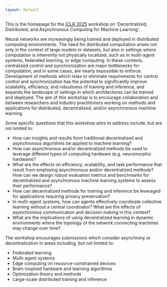 ```yaml
---
layout: default
---
```


<!-- # Overview -->

This is the homepage for the [ICLR 2025](https://iclr.cc/Conferences/2025) workshop on 'Decentralized, Distributed, and Asynchronous Computing for Machine 
Learning'.

Neural networks are increasingly being trained and deployed in distributed computing environments. The need for distributed computation arises not only in the context of large models or datasets, but also in settings where computation is inherently not physically localized, such as in multi-agent systems, federated learning, or edge computing. In these contexts, centralized control and synchronization are major bottlenecks for computation, and in some cases, are nearly impossible to enforce. Development of methods which relax or eliminate requirements for central control and synchronization has the potential to significantly improve scalability, efficiency, and robustness of training and inference, and expands the landscape of settings in which architectures can be trained and deployed. The aim of this workshop is to encourage collaboration and  between researchers and industry practitioners working on methods and applications for distributed, decentralized, and/or asynchronous machine learning. 

Some specific questions that this workshop aims to address include, but are not limited to:
  - How can insights and results from traditional decentralized and asynchronous algorithms be applied to machine learning?
  - How can asynchronous and/or decentralized methods be used to leverage different types of computing hardware (e.g. neuromorphic hardware)?
  - What are the effects on efficiency, scalability, and task performance that result from employing asynchronous and/or decentralized methods? How can we design robust evaluation metrics and benchmarks for decentralized and asynchronous machine learning systems to assess their performance?
  - How can decentralized methods for training and inference be leveraged for applications requiring privacy preservation?
  - In multi-agent systems, how can agents effectively coordinate collective learning without a central coordinator? What are the effects of asynchronous communication and decision making in this context?
  - What are the implications of using decentralized learning in dynamic environments where the topology of the network connecting machines may change over time?

The workshop encourages submissions which consider asynchrony or decentralization in areas including, but not limited to:
  - Federated learning 
  - Multi-agent systems
  - Edge computing on resource-constrained devices
  - Brain-inspired hardware and learning algorithms
  - Optimization theory and methods
  - Large-scale distributed training and inference


<!-- # Background

Some background.  -->

<!-- 
# Call for Papers

Etc.  -->

